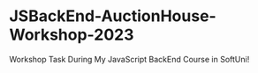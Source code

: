 # JSBackEnd-AuctionHouse-Workshop-2023
Workshop Task During My JavaScript BackEnd Course in SoftUni!
